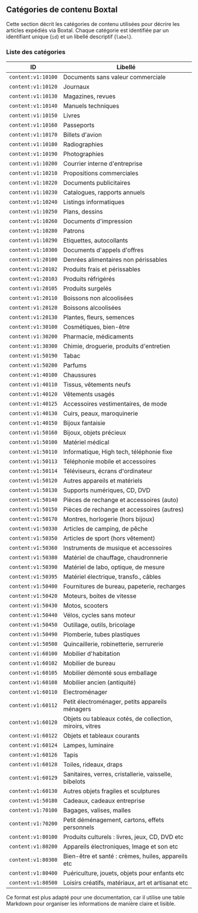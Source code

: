 ## Catégories de contenu Boxtal

Cette section décrit les catégories de contenu utilisées pour décrire les articles expédiés via Boxtal. Chaque catégorie est identifiée par un identifiant unique (`id`) et un libellé descriptif (`label`).

### Liste des catégories

| ID                  | Libellé                                             |
|-----------------------|------------------------------------------------------|
| `content:v1:10100`  | Documents sans valeur commerciale                    |
| `content:v1:10120`  | Journaux                                            |
| `content:v1:10130`  | Magazines, revues                                   |
| `content:v1:10140`  | Manuels techniques                                  |
| `content:v1:10150`  | Livres                                              |
| `content:v1:10160`  | Passeports                                          |
| `content:v1:10170`  | Billets d'avion                                     |
| `content:v1:10180`  | Radiographies                                       |
| `content:v1:10190`  | Photographies                                       |
| `content:v1:10200`  | Courrier interne d'entreprise                       |
| `content:v1:10210`  | Propositions commerciales                           |
| `content:v1:10220`  | Documents publicitaires                             |
| `content:v1:10230`  | Catalogues, rapports annuels                         |
| `content:v1:10240`  | Listings informatiques                               |
| `content:v1:10250`  | Plans, dessins                                      |
| `content:v1:10260`  | Documents d'impression                               |
| `content:v1:10280`  | Patrons                                             |
| `content:v1:10290`  | Etiquettes, autocollants                             |
| `content:v1:10300`  | Documents d'appels d'offres                          |
| `content:v1:20100`  | Denrées alimentaires non périssables                 |
| `content:v1:20102`  | Produits frais et périssables                       |
| `content:v1:20103`  | Produits réfrigérés                                  |
| `content:v1:20105`  | Produits surgelés                                    |
| `content:v1:20110`  | Boissons non alcoolisées                            |
| `content:v1:20120`  | Boissons alcoolisées                                |
| `content:v1:20130`  | Plantes, fleurs, semences                            |
| `content:v1:30100`  | Cosmétiques, bien-être                              |
| `content:v1:30200`  | Pharmacie, médicaments                              |
| `content:v1:30300`  | Chimie, droguerie, produits d'entretien              |
| `content:v1:50190`  | Tabac                                               |
| `content:v1:50200`  | Parfums                                             |
| `content:v1:40100`  | Chaussures                                          |
| `content:v1:40110`  | Tissus, vêtements neufs                             |
| `content:v1:40120`  | Vêtements usagés                                    |
| `content:v1:40125`  | Accessoires vestimentaires, de mode                  |
| `content:v1:40130`  | Cuirs, peaux, maroquinerie                           |
| `content:v1:40150`  | Bijoux fantaisie                                    |
| `content:v1:50160`  | Bijoux, objets précieux                             |
| `content:v1:50100`  | Matériel médical                                    |
| `content:v1:50110`  | Informatique, High tech, téléphonie fixe            |
| `content:v1:50113`  | Téléphonie mobile et accessoires                      |
| `content:v1:50114`  | Téléviseurs, écrans d'ordinateur                     |
| `content:v1:50120`  | Autres appareils et matériels                        |
| `content:v1:50130`  | Supports numériques, CD, DVD                        |
| `content:v1:50140`  | Pièces de rechange et accessoires (auto)              |
| `content:v1:50150`  | Pièces de rechange et accessoires (autres)             |
| `content:v1:50170`  | Montres, horlogerie (hors bijoux)                    |
| `content:v1:50330`  | Articles de camping, de pêche                       |
| `content:v1:50350`  | Articles de sport (hors vêtement)                   |
| `content:v1:50360`  | Instruments de musique et accessoires                |
| `content:v1:50380`  | Matériel de chauffage, chaudronnerie                 |
| `content:v1:50390`  | Matériel de labo, optique, de mesure                |
| `content:v1:50395`  | Matériel électrique, transfo., câbles               |
| `content:v1:50400`  | Fournitures de bureau, papeterie, recharges          |
| `content:v1:50420`  | Moteurs, boites de vitesse                          |
| `content:v1:50430`  | Motos, scooters                                     |
| `content:v1:50440`  | Vélos, cycles sans moteur                           |
| `content:v1:50450`  | Outillage, outils, bricolage                         |
| `content:v1:50490`  | Plomberie, tubes plastiques                          |
| `content:v1:50500`  | Quincaillerie, robinetterie, serrurerie             |
| `content:v1:60100`  | Mobilier d'habitation                               |
| `content:v1:60102`  | Mobilier de bureau                                  |
| `content:v1:60105`  | Mobilier démonté sous emballage                     |
| `content:v1:60108`  | Mobilier ancien (antiquité)                          |
| `content:v1:60110`  | Electroménager                                      |
| `content:v1:60112`  | Petit électroménager, petits appareils ménagers      |
| `content:v1:60120`  | Objets ou tableaux cotés, de collection, miroirs, vitres |
| `content:v1:60122`  | Objets et tableaux courants                         |
| `content:v1:60124`  | Lampes, luminaire                                   |
| `content:v1:60126`  | Tapis                                               |
| `content:v1:60128`  | Toiles, rideaux, draps                              |
| `content:v1:60129`  | Sanitaires, verres, cristallerie, vaisselle, bibelots |
| `content:v1:60130`  | Autres objets fragiles et sculptures                |
| `content:v1:50180`  | Cadeaux, cadeaux entreprise                          |
| `content:v1:70100`  | Bagages, valises, malles                            |
| `content:v1:70200`  | Petit déménagement, cartons, effets personnels       |
| `content:v1:80100`  | Produits culturels : livres, jeux, CD, DVD etc       |
| `content:v1:80200`  | Appareils électroniques, Image et son etc          |
| `content:v1:80300`  | Bien-être et santé : crèmes, huiles, appareils etc   |
| `content:v1:80400`  | Puériculture, jouets, objets pour enfants etc       |
| `content:v1:80500`  | Loisirs créatifs, matériaux, art et artisanat etc   |

Ce format est plus adapté pour une documentation, car il utilise une table Markdown pour organiser les informations de manière claire et lisible.
